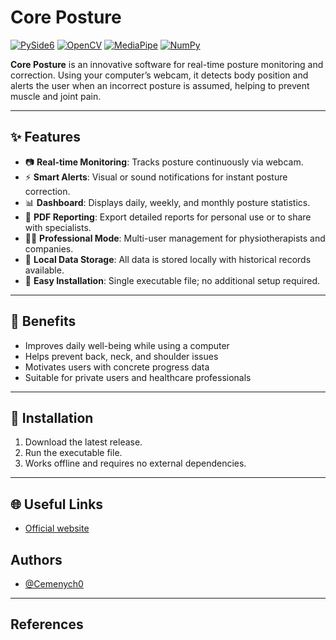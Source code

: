 # Core Posture

[][Python-url]
[![PySide6][Qt.io]][PySide6-url] 
[![OpenCV][OpenCV.org]][OpenCV-url]
[![MediaPipe][MediaPipe.dev]][MediaPipe-url]
[![NumPy][NumPy.org]][NumPy-url]

**Core Posture** is an innovative software for real-time posture monitoring and correction.
Using your computer’s webcam, it detects body position and alerts the user when an incorrect posture is assumed, helping to prevent muscle and joint pain.

---

## ✨ Features

- 📷 **Real-time Monitoring**: Tracks posture continuously via webcam.
- ⚡ **Smart Alerts**: Visual or sound notifications for instant posture correction.
- 📊 **Dashboard**: Displays daily, weekly, and monthly posture statistics.
- 📝 **PDF Reporting**: Export detailed reports for personal use or to share with specialists.
- 👩‍⚕️ **Professional Mode**: Multi-user management for physiotherapists and companies.
- 💾 **Local Data Storage**: All data is stored locally with historical records available.
- 🚀 **Easy Installation**: Single executable file; no additional setup required.

---

## 🎯 Benefits

- Improves daily well-being while using a computer
- Helps prevent back, neck, and shoulder issues
- Motivates users with concrete progress data
- Suitable for private users and healthcare professionals

---

## 🔧 Installation

1. Download the latest release.
2. Run the executable file.
3. Works offline and requires no external dependencies.

---

## 🌐 Useful Links

- [Official website](https://coreposture.altervista.org/)

## Authors

- [@Cemenych0](https://www.github.com/Cemenych0)

---
## References 
[Python.org]: https://img.shields.io/badge/Python-3.8%2B-blue?logo=python&logoColor=white
[Python-url]: https://www.python.org/
[Qt.io]: https://img.shields.io/badge/PySide6-6.4%2B-41CD52?logo=qt&logoColor=white
[PySide6-url]: https://www.qt.io/qt-for-python
[OpenCV.org]: https://img.shields.io/badge/OpenCV-4.5%2B-green?logo=opencv&logoColor=white
[OpenCV-url]: https://opencv.org/
[MediaPipe.dev]: https://img.shields.io/badge/MediaPipe-0.8%2B-orange?logo=mediapipe&logoColor=white
[MediaPipe-url]: https://mediapipe.dev/
[NumPy.org]: https://img.shields.io/badge/NumPy-1.21%2B-013243?logo=numpy&logoColor=white
[NumPy-url]: https://numpy.org/
